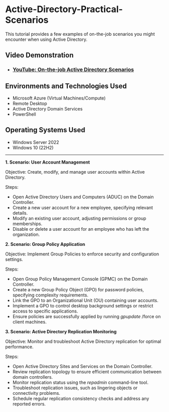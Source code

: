 
<h1>Active-Directory-Practical-Scenarios</h1>
This tutorial provides a few examples of on-the-job scenarios you might encounter when using Active Directory.


<h2>Video Demonstration</h2>

- ### [YouTube: On-the-job Active Directory Scenarios](https://www.youtube.com)

<h2>Environments and Technologies Used</h2>

- Microsoft Azure (Virtual Machines/Compute)
- Remote Desktop
- Active Directory Domain Services
- PowerShell

<h2>Operating Systems Used </h2>

- Windows Server 2022
- Windows 10 (22H2)
---
**1. Scenario: User Account Management**

  Objective: Create, modify, and manage user accounts within Active Directory.

  Steps:
  * Open Active Directory Users and Computers (ADUC) on the Domain Controller.
  * Create a new user account for a new employee, specifying relevant details.
  * Modify an existing user account, adjusting permissions or group memberships.
  * Disable or delete a user account for an employee who has left the organization.

**2. Scenario: Group Policy Application**

  Objective: Implement Group Policies to enforce security and configuration settings.

  Steps:

  * Open Group Policy Management Console (GPMC) on the Domain Controller.
  * Create a new Group Policy Object (GPO) for password policies, specifying complexity requirements.
  * Link the GPO to an Organizational Unit (OU) containing user accounts.
  * Implement a GPO to control desktop background settings or restrict access to specific applications.
  * Ensure policies are successfully applied by running *gpupdate* /force on client machines.

**3. Scenario: Active Directory Replication Monitoring**

  Objective: Monitor and troubleshoot Active Directory replication for optimal performance.

  Steps:
  * Open Active Directory Sites and Services on the Domain Controller.
  * Review replication topology to ensure efficient communication between domain controllers.
  * Monitor replication status using the *repadmin* command-line tool.
  * Troubleshoot replication issues, such as lingering objects or connectivity problems.
  * Schedule regular replication consistency checks and address any reported errors.
